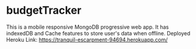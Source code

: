 # budgetTracker

This is a mobile responsive MongoDB progressive web app. It has indexedDB and Cache features to store user's data when offline.
Deployed Heroku Link: https://tranquil-escarpment-94694.herokuapp.com/
